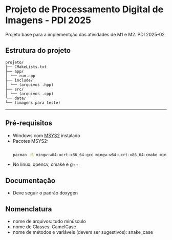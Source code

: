 # Projeto de Processamento Digital de Imagens - PDI 2025

Projeto base para a implementção das atividades de M1 e M2. PDI 2025-02

## Estrutura do projeto

```
projeto/
├── CMakeLists.txt
├── app/
│ └── run.cpp
├── include/
│ └── (arquivos .hpp)
├── src/
│ └── (arquivos .cpp)
└── data/
└── (imagens para teste)
```

---

## Pré-requisitos

- Windows com [MSYS2](https://www.msys2.org/) instalado
- Pacotes MSYS2:
  ```bash

  pacman -S mingw-w64-ucrt-x86_64-gcc mingw-w64-ucrt-x86_64-cmake mingw-w64-ucrt-x86_64-opencv
- No linux: opencv, cmake e g++

## Documentação
- Deve seguir o padrão doxygen

## Nomenclatura
- nome de arquivos: tudo minúsculo
- nome de Classes: CamelCase
- nome de métodos e variáveis (devem ser sugestivos): snake_case